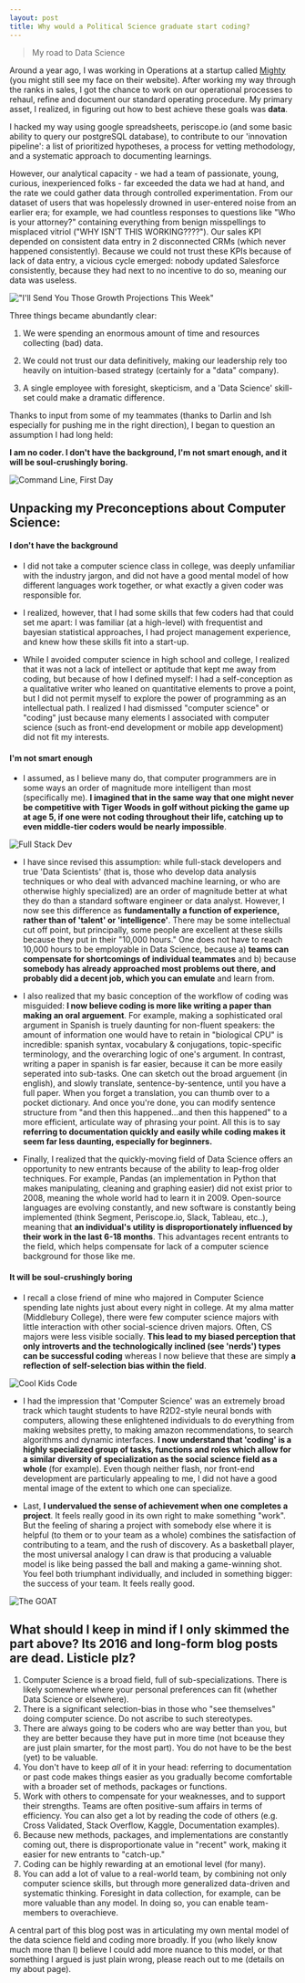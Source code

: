 ```yaml
---
layout: post
title: Why would a Political Science graduate start coding?
---
```

> My road to Data Science

Around a year ago, I was working in Operations at a startup called [Mighty](https://mighty.com/) (you might still see my face on their website). After working my way through the ranks in sales, I got the chance to work on our operational processes to rehaul, refine and document our standard operating procedure. My primary asset, I realized, in figuring out how to best achieve these goals was **data**.

I hacked my way using google spreadsheets, periscope.io (and some basic ability to query our postgreSQL database), to contribute to our 'innovation pipeline': a list of prioritized hypotheses, a process for vetting methodology, and a systematic approach to documenting learnings.

However, our analytical capacity - we had a team of passionate, young, curious, inexperienced folks - far exceeded the data we had at hand, and the rate we could gather data through controlled experimentation. From our dataset of users that was hopelessly drowned in user-entered noise from an earlier era; for example, we had countless responses to questions like "Who is your attorney?" containing everything from benign misspellings to misplaced vitriol ("WHY ISN'T THIS WORKING????"). Our sales KPI depended on consistent data entry in 2 disconnected CRMs (which never happened consistently). Because we could not trust these KPIs because of lack of data entry, a vicious cycle emerged: nobody updated Salesforce consistently, because they had next to no incentive to do so, meaning our data was useless.

!["I'll Send You Those Growth Projections This Week"](https://raw.githubusercontent.com/hudsonrio/hudsonrio.github.io/master/images/blog%20posts/images_why_ds/crm.png?raw=true)



Three things became abundantly clear:

1. We were spending an enormous amount of time and resources collecting (bad) data.

2. We could not trust our data definitively, making our leadership rely too heavily on intuition-based strategy (certainly for a "data" company).

3. A single employee with foresight, skepticism, and a 'Data Science' skill-set could make a dramatic difference.

Thanks to input from some of my teammates (thanks to Darlin and Ish especially for pushing me in the right direction), I began to question an assumption I had long held:


**I am no coder. I don't have the background, I'm not smart enough, and it will be soul-crushingly boring.**

![Command Line, First Day ](https://raw.githubusercontent.com/hudsonrio/hudsonrio.github.io/master/images/blog%20posts/images_why_ds/coders_only.jpg?raw=true)

## Unpacking my Preconceptions about Computer Science:

#### I don't have the background

* I did not take a computer science class in college, was deeply unfamiliar with the industry jargon, and did not have a good mental model of how different languages work together, or what exactly a given coder was responsible for.

* I realized, however, that I had some skills that few coders had that could set me apart: I was familiar (at a high-level) with frequentist and bayesian statistical approaches, I had project management experience, and knew how these skills fit into a start-up.

* While I avoided computer science in high school and college, I realized that it was not a lack of intellect or aptitude that kept me away from coding, but because of how I defined myself: I had a self-conception as a qualitative writer who leaned on quantitative elements to prove a point, but I did not permit myself to explore the power of programming as an intellectual path. I realized I had dismissed "computer science" or "coding" just because many elements I associated with computer science (such as front-end development or mobile app development) did not fit my interests.

####  I'm not smart enough

* I assumed, as I believe many do, that computer programmers are in some ways an order of magnitude more intelligent than most (specifically me). **I imagined that in the same way that one might never be competitive with Tiger Woods in golf without picking the game up at age 5, if one were not coding throughout their life, catching up to even middle-tier coders would be nearly impossible**.

![Full Stack Dev](https://raw.githubusercontent.com/hudsonrio/hudsonrio.github.io/master/images/blog%20posts/images_why_ds/tiger.png?raw=true)


* I have since revised this assumption: while full-stack developers and true 'Data Scientists' (that is, those who develop data analysis techniques or who deal with advanced machine learning, or who are otherwise highly specialized) are an order of magnitude better at what they do than a standard software engineer or data analyst. However, I now see this difference as **fundamentally a function of experience, rather than of 'talent' or 'intelligence'**. There may be some intellectual cut off point, but principally, some people are excellent at these skills because they put in their "10,000 hours." One does not have to reach 10,000 hours to be employable in Data Science, because a) **teams can compensate for shortcomings of individual teammates** and b) because **somebody has already approached most problems out there, and probably did a decent job, which you can emulate** and learn from.

* I also realized that my basic conception of the workflow of coding was misguided: **I now believe coding is more like writing a paper than making an oral arguement**. For example, making a sophisticated oral argument in Spanish is truely daunting for non-fluent speakers: the amount of information one would have to retain in "biological CPU" is incredible: spanish syntax, vocabulary & conjugations, topic-specific terminology, and the overarching logic of one's argument. In contrast, writing a paper in spanish is far easier, because it can be more easily seperated into sub-tasks. One can sketch out the broad arguement (in english), and slowly translate, sentence-by-sentence, until you have a full paper. When you forget a translation, you can thumb over to a pocket dictionary. And once you're done, you can modify sentence structure from "and then this happened...and then this happened" to a more efficient, articulate way of phrasing your point. All this is to say **referring to documentation quickly and easily while coding makes it seem far less daunting, especially for beginners.**

* Finally, I realized that the quickly-moving field of Data Science offers an opportunity to new entrants because of the ability to leap-frog older techniques. For example, Pandas (an implementation in Python that makes manipulating, cleaning and graphing easier) did not exist prior to 2008, meaning the whole world had to learn it in 2009. Open-source languages are evolving constantly, and new software is constantly being implemented (think Segment, Periscope.io, Slack, Tableau, etc..), meaning that **an individual's utility is disproportionately influenced by their work in the last 6-18 months**. This advantages recent entrants to the field, which helps compensate for lack of a computer science background for those like me.

#### It will be soul-crushingly boring

* I recall a close friend of mine who majored in Computer Science spending late nights just about every night in college. At my alma matter (Middlebury College), there were few computer science majors with little interaction with other social-science driven majors. Often, CS majors were less visible socially. **This lead to my biased perception that only introverts and the technologically inclined (see 'nerds') types can be successful coding** whereas I now believe that these are simply **a reflection of self-selection bias within the field**.

![Cool Kids Code](https://raw.githubusercontent.com/hudsonrio/hudsonrio.github.io/master/images/blog%20posts/images_why_ds/cool_kids.png?raw=true)


* I had the impression that 'Computer Science' was an extremely broad track which taught students to have  R2D2-style neural bonds with computers, allowing these enlightened individuals to do everything from making websites pretty, to making amazon recommendations, to search algorithms and dynamic interfaces. **I now understand that 'coding' is a highly specialized group of tasks, functions and roles which allow for a similar diversity of specialization as the social science field as a whole** (for example). Even though neither flash, nor front-end development are particularly appealing to me, I did not have a good mental image of the extent to which one can specialize.

* Last, **I undervalued the sense of achievement when one completes a project**. It feels really good in its own right to make something "work". But the feeling of sharing a project with somebody else where it is helpful (to them or to your team as a whole) combines the satisfaction of contributing to a team, and the rush of discovery. As a basketball player, the most universal analogy I can draw is that producing a valuable model is like being passed the ball and making a game-winning shot. You feel both triumphant individually, and included in something bigger: the success of your team. It feels really good.

![The GOAT](https://raw.githubusercontent.com/hudsonrio/hudsonrio.github.io/master/images/blog%20posts/images_why_ds/jordan.jpg?raw=true)


## What should I keep in mind if I only skimmed the part above? Its 2016 and long-form blog posts are dead. Listicle plz?

1. Computer Science is a broad field, full of sub-specializations. There is likely somewhere where your personal preferences can fit (whether Data Science or elsewhere).
2. There is a significant selection-bias in those who "see themselves" doing computer science. Do not ascribe to such stereotypes.
3. There are always going to be coders who are way better than you, but they are better because they have put in more time (not bceause they are just plain smarter, for the most part). You do not have to be the best (yet) to be valuable.
4. You don't have to keep _all_ of it in your head: referring to documentation or past code makes things easier as you gradually become comfortable with a broader set of methods, packages or functions.
5. Work with others to compensate for your weaknesses, and to support their strengths. Teams are often positive-sum affairs in terms of efficiency. You can also get a lot by reading the code of others (e.g. Cross Validated, Stack Overflow, Kaggle, Documentation examples).
6. Because new methods, packages, and implementations are constantly coming out, there is disproportionate value in "recent" work, making it easier for new entrants to "catch-up."
7. Coding can be highly rewarding at an emotional level (for many).
8. You can add a lot of value to a real-world team, by combining not only computer science skills, but through more generalized data-driven and systematic thinking. Foresight in data collection, for example, can be more valuable than any model. In doing so, you can enable team-members to overachieve.

A central part of this blog post was in articulating my own mental model of the data science field and coding more broadly. If you (who likely know much more than I) believe I could add more nuance to this model, or that something I argued is just plain wrong, please reach out to me (details on my about page).
